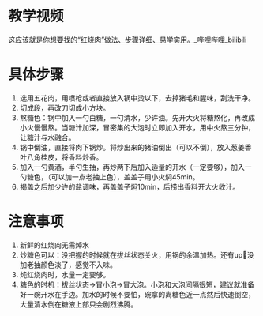 # 教学视频

[这应该就是你想要找的“红烧肉”做法、步骤详细、易学实用。_哔哩哔哩_bilibili](https://www.bilibili.com/video/BV1j44y1T7yp?spm_id_from=333.999.0.0&vd_source=f6d522f28072721da0e962ed83629041)



# 具体步骤

1. 选用五花肉，用喷枪或者直接放入锅中烫以下，去掉猪毛和腥味，刮洗干净。
2. 切成段，再改刀切成小方块。
3. 熬糖色：锅中加入一勺白糖，一勺清水，少许油。先开大火将糖熬化，再改成小火慢慢熬。当糖汁加深，冒密集的大泡时立即加入开水，用中火熬三分钟，让糖汁与水融合。
4. 锅中倒油，直接将肉下锅炒。将炒出来的猪油倒出（可以不倒），放入葱姜香叶八角桂皮，将香料炒香。
5. 加入一勺黄酒，半勺生抽，再炒两下后加入适量的开水（一定要够），加入一勺糖色，（可以加一点老抽上色），盖盖子用小火焖45min。
6. 揭盖之后加少许的盐调味，再盖盖子焖10min，后捞出香料开大火收汁。




# 注意事项

1. 新鲜的红烧肉无需焯水
2. 炒糖色可以：没把握的时候就在拔丝状态关火，用锅的余温加热。还有up🐷没加老抽颜色淡了，感觉不入味。
3. 炖红烧肉时，水量一定要够。
4. 糖色的时机：拔丝状态->冒小泡->冒大泡。小泡和大泡间隔很短，建议就准备好一碗开水在手边。加水的时候不要怕，碗拿的离糖色近一点然后快速倒空，大量清水倒在糖液上部只会剧烈沸腾。